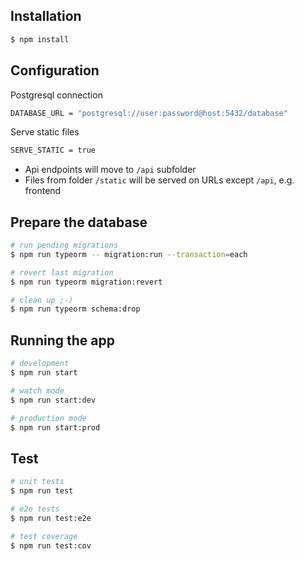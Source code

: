 ## Installation

```bash
$ npm install
```

## Configuration

Postgresql connection
```bash
DATABASE_URL = "postgresql://user:password@host:5432/database"
```

Serve static files
```bash
SERVE_STATIC = true
```
- Api endpoints will move to `/api` subfolder
- Files from folder `/static` will be served on URLs except `/api`, e.g. frontend

## Prepare the database
```bash
# run pending migrations
$ npm run typeorm -- migration:run --transaction=each

# revert last migration
$ npm run typeorm migration:revert

# clean up ;-)
$ npm run typeorm schema:drop
```

## Running the app

```bash
# development
$ npm run start

# watch mode
$ npm run start:dev

# production mode
$ npm run start:prod
```

## Test

```bash
# unit tests
$ npm run test

# e2e tests
$ npm run test:e2e

# test coverage
$ npm run test:cov
```
